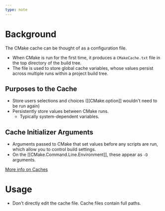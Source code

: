 ```yaml
---
type: note
---
```

# Background
The CMake cache can be thought of as a configuration file. 
- When CMake is run for the first time, it produces a `CMakeCache.txt` file in the top directory of the build tree. 
- The file is used to store global cache variables, whose values persist across multiple runs within a project build tree. 
## Purposes to the Cache
- Store users selections and choices ([[CMake.option]] wouldn't need to be run again)
- Persistently store values between CMake runs. 
	- Typically system-dependent variables. 
## Cache Initializer Arguments
- Arguments passed to CMake that set values before any scripts are run, which allow you to control build settings. 
- On the [[CMake.Command.Line.Environment]], these appear as `-D` arguments.

[More info on Caches](https://cmake.org/cmake/help/book/mastering-cmake/chapter/CMake%20Cache.html)
# Usage
- Don't directly edit the cache file. Cache files contain full paths.
